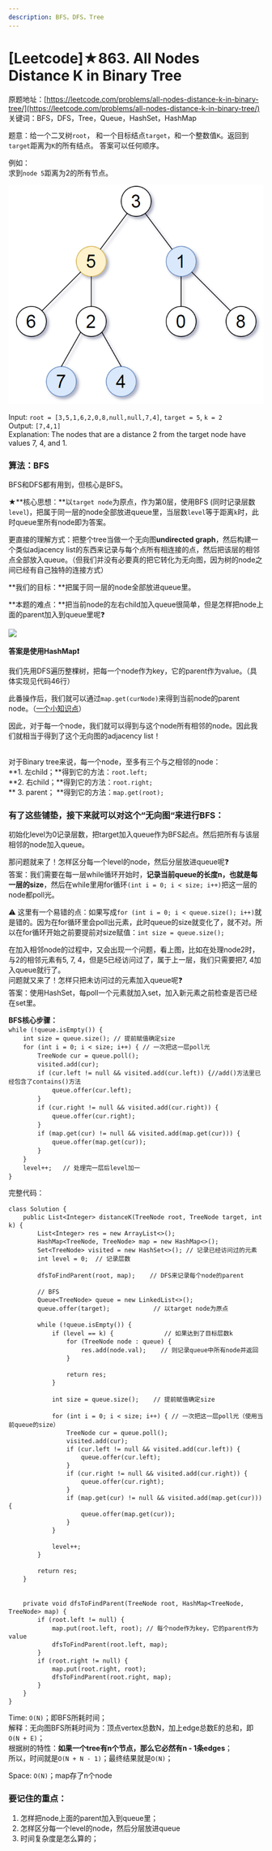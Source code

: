 ```yaml
---
description: BFS，DFS，Tree
---
```


# \[Leetcode]★863. All Nodes Distance K in Binary Tree

原题地址：[https://leetcode.com/problems/all-nodes-distance-k-in-binary-tree/](https://leetcode.com/problems/all-nodes-distance-k-in-binary-tree/) 关键词：BFS，DFS，Tree，Queue，HashSet，HashMap

题意：给一个二叉树`root`， 和一个目标结点`target`，和一个整数值`K`。返回到`target`距离为`K`的所有结点。 答案可以任何顺序。

例如：\
求到`node 5`距离为2的所有节点。

![](../.gitbook/assets/sketch0.png)

Input: `root = [3,5,1,6,2,0,8,null,null,7,4]`, `target = 5`, `k = 2`\
Output: `[7,4,1]`\
Explanation: The nodes that are a distance 2 from the target node have values 7, 4, and 1.



### 算法：BFS

BFS和DFS都有用到，但核心是BFS。

★**核心思想：**以`target node`为原点，作为第0层，使用BFS (同时记录层数`level`)，把属于同一层的node全部放进queue里，当层数`level`等于距离`k`时，此时queue里所有node即为答案。

更直接的理解方式：把整个tree当做一个无向图**undirected graph**，然后构建一个类似adjacency list的东西来记录与每个点所有相连接的点，然后把该层的相邻点全部放入queue。（但我们并没有必要真的把它转化为无向图，因为树的node之间已经有自己独特的连接方式）



**我们的目标：**把属于同一层的node全部放进queue里。

**本题的难点：**把当前node的左右child加入queue很简单，但是怎样把node上面的parent加入到queue里呢❓

![](../.gitbook/assets/IMG\_6442.jpg)

**答案是使用HashMap❗️**

我们先用DFS遍历整棵树，把每一个node作为key，它的parent作为value。（具体实现见代码46行）

 此番操作后，我们就可以通过`map.get(curNode)`来得到当前node的parent node。（[一个小知识点](https://bhnigw.gitbook.io/-1/shu-ju-jie-gou-map#ru-guo-ba-treenode-jia-ru-hashmap)）

因此，对于每一个node，我们就可以得到与这个node所有相邻的node。因此我们就相当于得到了这个无向图的adjacency list！

\
对于Binary tree来说，每一个node，至多有三个与之相邻的node：\
    **1. 左child；**得到它的方法：`root.left;`\
    **2. 右child；**得到它的方法：`root.right;`\
   ** 3. parent； **得到它的方法：`map.get(root);`

###  有了这些铺垫，接下来就可以对这个“无向图“来进行BFS：

初始化level为0记录层数，把target加入queue作为BFS起点。然后把所有与该层相邻的node加入queue。

那问题就来了！怎样区分每一个level的node，然后分层放进queue呢❓\
答案：我们需要在每一层while循环开始时，**记录当前queue的长度n，也就是每一层的size**，然后在while里用for循环`(int i = 0; i < size; i++)`把这一层的node都poll光。

⚠️  这里有一个易错的点：如果写成`for (int i = 0; i < queue.size(); i++)`就是错的。因为在for循环里会poll出元素，此时queue的size就变化了，就不对。所以在for循环开始之前要提前对size赋值：`int size = queue.size();`



在加入相邻node的过程中，又会出现一个问题，看上图，比如在处理node2时，与2的相邻元素有5, 7, 4，但是5已经访问过了，属于上一层，我们只需要把7, 4加入queue就行了。\
问题就又来了！怎样只把未访问过的元素加入queue呢❓\
答案：使用HashSet，每poll一个元素就加入set，加入新元素之前检查是否已经在set里。



**BFS核心步骤：**\
`while (!queue.isEmpty()) {`\
`    int size = queue.size(); // 提前赋值确定size`\
`     for (int i = 0; i < size; i++) { // 一次把这一层poll光  `\
`         TreeNode cur = queue.poll();   `\
`         visited.add(cur);  `\
`        if (cur.left != null && visited.add(cur.left)) {//add()方法里已经包含了contains()方法`\
`             queue.offer(cur.left);  `\
`         }  `\
`         if (cur.right != null && visited.add(cur.right)) {  `\
`             queue.offer(cur.right);  `\
`        }`\
`         if (map.get(cur) != null && visited.add(map.get(cur))) {  `\
`             queue.offer(map.get(cur));  `\
`         }  `\
`    }`\
`    level++;   // 处理完一层后level加一`\
`}`



完整代码：

```
class Solution {
    public List<Integer> distanceK(TreeNode root, TreeNode target, int k) {
        List<Integer> res = new ArrayList<>();
        HashMap<TreeNode, TreeNode> map = new HashMap<>();
        Set<TreeNode> visited = new HashSet<>(); // 记录已经访问过的元素
        int level = 0;  // 记录层数
               
        dfsToFindParent(root, map);    // DFS来记录每个node的parent
        
        // BFS
        Queue<TreeNode> queue = new LinkedList<>();
        queue.offer(target);            // 以target node为原点
        
        while (!queue.isEmpty()) {
            if (level == k) {              // 如果达到了目标层数k
                for (TreeNode node : queue) { 
                    res.add(node.val);    // 则记录queue中所有node并返回
                }
                
                return res;
            }
            
            int size = queue.size();    // 提前赋值确定size
            
            for (int i = 0; i < size; i++) { // 一次把这一层poll光（使用当前queue的size）
                TreeNode cur = queue.poll(); 
                visited.add(cur);
                if (cur.left != null && visited.add(cur.left)) {
                    queue.offer(cur.left); 
                }
                if (cur.right != null && visited.add(cur.right)) {
                    queue.offer(cur.right);
                }  
                if (map.get(cur) != null && visited.add(map.get(cur))) {
                    queue.offer(map.get(cur));
                }
            }
            
            level++;
        }
        
        return res;
    }
    
    
    private void dfsToFindParent(TreeNode root, HashMap<TreeNode, TreeNode> map) {
        if (root.left != null) {
            map.put(root.left, root); // 每个node作为key，它的parent作为value
            dfsToFindParent(root.left, map);
        }
        if (root.right != null) {
            map.put(root.right, root);
            dfsToFindParent(root.right, map);
        }
    }
}
```

Time: `O(N)`；即BFS所耗时间；\
解释：无向图BFS所耗时间为：顶点vertex总数N，加上edge总数E的总和，即`O(N + E)`；\
根据树的特性：**如果一个tree有n个节点，那么它必然有n - 1条edges**；\
所以，时间就是`O(N + N - 1)`；最终结果就是`O(N)`；

Space: `O(N)`；map存了n个node



### 要记住的重点：

1. 怎样把node上面的parent加入到queue里；
2. 怎样区分每一个level的node，然后分层放进queue
3. 时间复杂度是怎么算的；







